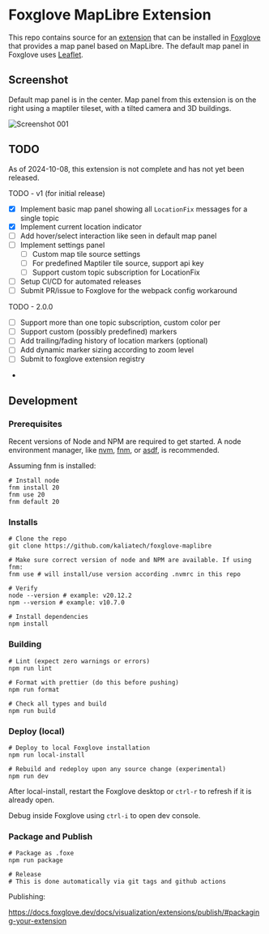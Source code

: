 # Foxglove MapLibre Extension

This repo contains source for an [extension](https://docs.foxglove.dev/docs/visualization/extensions/introduction) that can be installed in [Foxglove](https://foxglove.dev) that provides a map panel based on MapLibre. The default map panel in Foxglove uses [Leaflet](https://leafletjs.com/).

## Screenshot

Default map panel is in the center. Map panel from this extension is on the right using a maptiler tileset, with a tilted camera and 3D buildings.

![Screenshot 001](docs/i/screenshot-20241008-001.avif)

## TODO

As of 2024-10-08, this extension is not complete and has not yet been released.

TODO - v1 (for initial release)

- [x] Implement basic map panel showing all `LocationFix` messages for a single topic
- [x] Implement current location indicator
- [ ] Add hover/select interaction like seen in default map panel
- [ ] Implement settings panel
  - [ ] Custom map tile source settings
  - [ ] For predefined Maptiler tile source, support api key
  - [ ] Support custom topic subscription for LocationFix
- [ ] Setup CI/CD for automated releases
- [ ] Submit PR/issue to Foxglove for the webpack config workaround

TODO - 2.0.0

- [ ] Support more than one topic subscription, custom color per
- [ ] Support custom (possibly predefined) markers
- [ ] Add trailing/fading history of location markers (optional)
- [ ] Add dynamic marker sizing according to zoom level
- [ ] Submit to foxglove extension registry
-

## Development

### Prerequisites

Recent versions of Node and NPM are required to get started. A node environment manager,
like [nvm](https://github.com/nvm-sh/nvm), [fnm](https://github.com/Schniz/fnm),
or [asdf](https://asdf-vm.com/), is recommended.

Assuming fnm is installed:

```shell
# Install node
fnm install 20
fnm use 20
fnm default 20
```

### Installs

```shell
# Clone the repo
git clone https://github.com/kaliatech/foxglove-maplibre

# Make sure correct version of node and NPM are available. If using fnm:
fnm use # will install/use version according .nvmrc in this repo

# Verify
node --version # example: v20.12.2
npm --version # example: v10.7.0

# Install dependencies
npm install
```

### Building

```shell
# Lint (expect zero warnings or errors)
npm run lint

# Format with prettier (do this before pushing)
npm run format

# Check all types and build
npm run build
```

### Deploy (local)

```shell
# Deploy to local Foxglove installation
npm run local-install

# Rebuild and redeploy upon any source change (experimental)
npm run dev

```

After local-install, restart the Foxglove desktop or `ctrl-r` to refresh if it is already open.

Debug inside Foxglove using `ctrl-i` to open dev console.

### Package and Publish

```shell
# Package as .foxe
npm run package

# Release
# This is done automatically via git tags and github actions
```

Publishing:

https://docs.foxglove.dev/docs/visualization/extensions/publish/#packaging-your-extension
